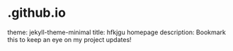 # .github.io
theme: jekyll-theme-minimal
title: hfkjgu homepage
description: Bookmark this to keep an eye on my project updates!
